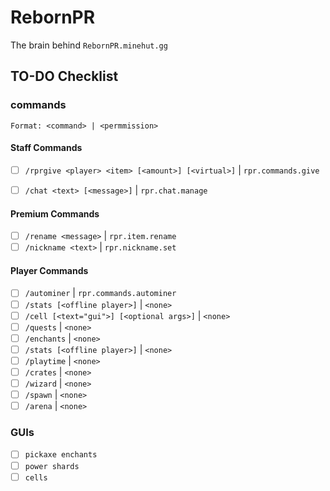 # RebornPR
The brain behind `RebornPR.minehut.gg`

## TO-DO Checklist
### commands
`Format: <command> | <permmission>`

#### Staff Commands
 - [ ] `/rprgive <player> <item> [<amount>] [<virtual>]` | `rpr.commands.give`
 - [ ] `/chat <text> [<message>]` | `rpr.chat.manage`


#### Premium Commands
 - [ ] `/rename <message>` | `rpr.item.rename`
 - [ ] `/nickname <text>` | `rpr.nickname.set`

#### Player Commands
 - [ ] `/autominer` | `rpr.commands.autominer`
 - [ ] `/stats [<offline player>]` | `<none>`
 - [ ] `/cell [<text="gui">] [<optional args>]` | `<none>`
 - [ ] `/quests` | `<none>`
 - [ ] `/enchants` | `<none>`
 - [ ] `/stats [<offline player>]` | `<none>`
 - [ ] `/playtime` | `<none>`
 - [ ] `/crates` | `<none>`
 - [ ] `/wizard` | `<none>`
 - [ ] `/spawn` | `<none>`
 - [ ] `/arena` | `<none>`

### GUIs
 - [ ] `pickaxe enchants`
 - [ ] `power shards`
 - [ ] `cells`
